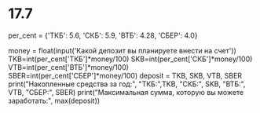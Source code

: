 # 17.7

per_cent = {'ТКБ': 5.6, 'СКБ': 5.9, 'ВТБ': 4.28, 'СБЕР': 4.0}


money = float(input('Какой депозит вы планируете внести на счет'))
TKB=int(per_cent['ТКБ']*money/100)
SKB=int(per_cent['СКБ']*money/100)
VTB=int(per_cent['ВТБ']*money/100)
SBER=int(per_cent['СБЕР']*money/100)
deposit = TKB, SKB, VTB, SBER
print("Накопленные средства за год:", "ТКБ:",TKB, "СКБ:", SKB, "ВТБ:", VTB, "СБЕР:", SBER)
print("Максимальная сумма, которую вы можете заработать:", max(deposit))

